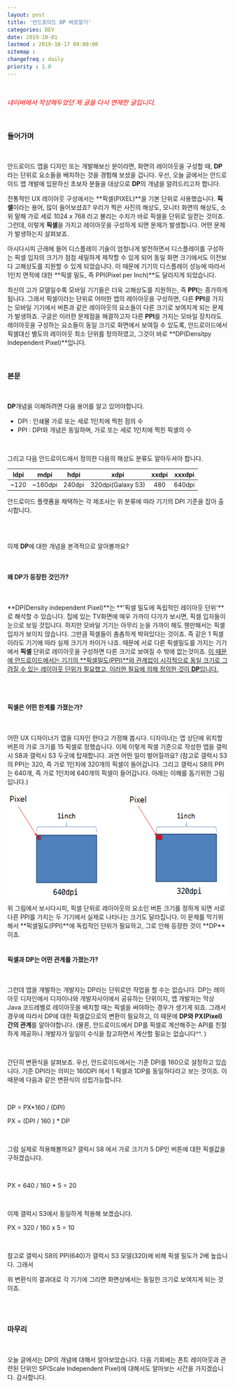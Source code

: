 ```yaml
---
layout: post
title: '안드로이드 DP 바로알기'
categories: DEV
date: 2019-10-01
lastmod : 2019-10-17 09:00:00
sitemap :
changefreq : daily
priority : 1.0
---
```


<br>

*<span style="font-size:11pt;color:red">네이버에서 작성해두었던 제 글을 다시 연재한 글입니다.</span>*

<br>

### 들어가며

<br>

 안드로이드 앱을 디자인 또는 개발해보신 분이라면,  화면의 레이아웃을 구성할 때, **DP**라는 단위로 요소들을 배치하는 것을 경험해 보셨을 겁니다. 우선, 오늘 글에서는 안드로이드 앱 개발에 입문하신 초보자 분들을 대상으로 **DP**의 개념을 알려드리고자 합니다. 

 전통적인 UX 레이아웃 구성에서는 **픽셀(PIXEL)**을 기본 단위로 사용했습니다. **픽셀**이라는 용어, 많이 들어보셨죠? 우리가 찍은 사진의 해상도, 모니터 화면의 해상도, 소위 말해 가로 세로 1024 x 768 라고 불리는 수치가 바로 픽셀을 단위로 일컫는 것이죠. 그런데, 이렇게 **픽셀**을 가지고 레이아웃을 구성하게 되면 문제가 발생합니다. 어떤 문제가 발생하는지 살펴보죠. 

 아시다시피 근래에 들어 디스플레이 기술이 엄청나게 발전하면서 디스플레이를 구성하는 픽셀 입자의 크기가 점점 세밀하게 제작할 수 있게 되어 동일 화면 크기에서도 이전보다 고해상도를 지원할 수 있게 되었습니다. 이 때문에 기기의 디스플레이 성능에 따라서 1인치 면적에 대한 **픽셀 밀도, 즉 PPI(Pixel per Inch)**도 달라지게 되었습니다.  

 최신의 고가 모델일수록 모바일 기기들은 더욱 고해상도를 지원하는, 즉 **PPI**는 증가하게 됩니다. 그래서 픽셀이라는 단위로 어떠한 앱의 레이아웃을 구성하면, 다른 **PPI**를 가지는 모바일 기기에서 버튼과 같은 레이아웃의 요소들이 다른 크기로 보여지게 되는 문제가 발생하죠. 구글은 이러한 문제점을 해결하고자 다른 **PPI**를 가지는 모바일 장치라도 레이아웃을 구성하는 요소들이 동일 크기로 화면에서 보여질 수 있도록, 안드로이드에서 픽셀대신 별도의 레이아웃 최소 단위를 정의하였고, 그것이 바로 **DP(Densitpy Independent Pixel)**입니다. 

<br>

### 본문

<br>

**DP**개념을 이해하려면 다음 용어를 알고 있어야합니다.



* DPI : 인쇄물 가로 또는 세로 1인치에 찍힌 점의 수
* PPI : DPI와 개념은 동일하며, 가로 또는 세로 1인치에 찍힌 픽셀의 수



<br>

그리고 다음 안드로이드에서 정의한 다음의 해상도 분류도 알아두셔야 합니다.

| <center>ldpi</center> | <center>mdpi</center>    | <center>hdpi</center>   | <center>xdpi</center>              | <center>xxdpi</center> | <center>xxxdpi</center> |
| --------------------- | ------------------------ | ----------------------- | ---------------------------------- | ---------------------- | ----------------------- |
| <center>~120</center> | <center>~160dpi</center> | <center>240dpi</center> | <center>320dpi(Galaxy S3)</center> | <center>480</center>   | <center>640dpi</center> |

안드로이드 플랫폼을 채택하는 각 제조사는 위 분류에 따라 기기의 DPI 기준을 잡아 출시합니다. 

<br>

<br>

이제 **DP**에 대한 개념을 본격적으로 알아볼까요?

<br>

#### 왜 DP가 등장한 것인가?

<br>

**DP(Density independent Pixel)**는 **'픽셀 밀도에 독립적인 레이아웃 단위'**로 해석할 수 있습니다. 집에 있는 TV화면에 매우 가까이 다가가 보시면, 픽셀 입자들이 눈으로 보일 것입니다. 하지만 모바일 기기는 아무리 눈을 가까이 해도 웬만해서는 픽셀 입자가 보이지 않습니다. 그만큼 픽셀들이 촘촘하게 박혀있다는 것이죠. 즉 같은 1 픽셀이라도 기기에 따라 실제 크기가 차이가 나죠. 때문에 서로 다른 픽셀밀도를 가지는 기기에서 **픽셀** 단위로 레이아웃을 구성하면 다른 크기로 보여질 수 밖에 없는것이죠. <u>이 때문에 안드로이드에서는 기기의 **픽셀밀도(PPI)**와 관계없이 시각적으로 동일 크기로 그려질 수 있는 레이아웃 단위가 필요했고, 이러한 필요에 의해 정의한 것이 **DP**입니다.</u>

<br>

<br>

#### 픽셀은 어떤 한계를 가졌는가?

<br>

 어떤 UX 디자이너가 앱을 디자인 한다고 가정해 봅시다. 디자이너는 앱 상단에 위치할 버튼의 가로 크기를 15 픽셀로 정했습니다. 이제 이렇게 픽셀 기준으로 작성한 앱을 갤럭시 S8과 갤럭시 S3 두곳에 탑재합니다. 과연 어떤 일이 벌어질까요? (참고로 갤럭시 S3의 PPI는 320, 즉 가로 1인치에 320개의 픽셀이 들어갑니다. 그리고 갤럭시 S8의 PPI는 640개, 즉 가로 1인치에 640개의 픽셀이 들어갑니다. 아래는 이해를 돕기위한 그림입니다.)

<center><img src="/assets/img/dp1.png"></center>
 위 그림에서 보시다시피, 픽셀 단위로 레이아웃의 요소인 버튼 크기를 정하게 되면 서로 다른 PPI를 가지는 두 기기에서 실제로 나타나는 크기도 달라집니다. 이 문제를 막기위해서 **픽셀밀도(PPI)**에 독립적인 단위가 필요하고, 그로 인해 등장한 것이 **DP**이죠. 

<br>

<br>

#### 픽셀과 DP는 어떤 관계를 가졌는가?

<br>

그런데 앱을 개발하는 개발자는 DP라는 단위로만 작업을 할 수는 없습니다. DP는 레이아웃 디자인에서 디자이나와 개발자사이에서 공유하는 단위이지, 앱 개발자는 막상 Java 코드레벨로 레이아웃을 배치할 때는 픽셀을 써야하는 경우가 생기게 되죠. 그래서 경우에 따라서 DP에 대한 픽셀값으로의 변환이 필요하고, 이 때문에  **DP와 PX(Pixel)간의 관계**를 알아야합니다. (물론, 안드로이드에서 DP를 픽셀로 계산해주는 API를 친절하게 제공하니 개발자가 일일이 수식을 참고하면서 계산할 필요는 없습니다^^. )

<br>

간단히 변환식을 살펴보죠. 우선, 안드로이드에서는 기준 DPI를 160으로 설정하고 있습니다. 기준 DPI라는 의미는 160DPI 에서 1 픽셀과 1DP를 동일하다라고 보는 것이죠. 이 때문에 다음과 같은 변환식이 성립가능합니다. 

<br>

DP = PX*160 / (DPI)

PX = (DPI / 160 ) * DP

<br>

그럼 실제로 적용해볼까요? 갤럭시 S8 에서 가로 크기가 5 DP인 버튼에 대한 픽셀값을 구하겠습니다.

<br>

PX = 640 / 160 * 5 = 20 

<br>

이제 갤럭시 S3에서 동일하게 적용해 보겠습니다. 

PX = 320 / 160 x 5 = 10

<br>

참고로 갤럭시 S8의 PPI(640)가 갤럭시 S3 모델(320)에 비해 픽셀 밀도가 2배 높습니다.  그래서 

위 변환식의 결과대로 각 기기에 그리면 화면상에서는 동일한 크기로 보여지게 되는 것이죠. 

<br>

<br>

### 마무리

<br>

 오늘 글에서는 DP의 개념에 대해서 알아보았습니다. 다음 기회에는 폰트 레이아웃과 관련된 단위인 SP(Scale Independent Pixel)에 대해서도 알아보는 시간을 가지겠습니다. 감사합니다. 

<br>